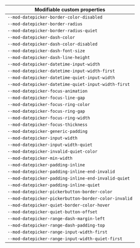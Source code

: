 | Modifiable custom properties                         |
| ---------------------------------------------------- |
| `--mod-datepicker-border-color-disabled`             |
| `--mod-datepicker-border-radius`                     |
| `--mod-datepicker-border-radius-quiet`               |
| `--mod-datepicker-dash-color`                        |
| `--mod-datepicker-dash-color-disabled`               |
| `--mod-datepicker-dash-font-size`                    |
| `--mod-datepicker-dash-line-height`                  |
| `--mod-datepicker-datetime-input-width`              |
| `--mod-datepicker-datetime-input-width-first`        |
| `--mod-datepicker-datetime-quiet-input-width`        |
| `--mod-datepicker-datetime-quiet-input-width-first`  |
| `--mod-datepicker-focus-animation`                   |
| `--mod-datepicker-focus-line-gap`                    |
| `--mod-datepicker-focus-ring-color`                  |
| `--mod-datepicker-focus-ring-gap`                    |
| `--mod-datepicker-focus-ring-width`                  |
| `--mod-datepicker-focus-thickness`                   |
| `--mod-datepicker-generic-padding`                   |
| `--mod-datepicker-input-width`                       |
| `--mod-datepicker-input-width-quiet`                 |
| `--mod-datepicker-invalid-quiet-color`               |
| `--mod-datepicker-min-width`                         |
| `--mod-datepicker-padding-inline`                    |
| `--mod-datepicker-padding-inline-end-invalid`        |
| `--mod-datepicker-padding-inline-end-invalid-quiet`  |
| `--mod-datepicker-padding-inline-quiet`              |
| `--mod-datepicker-pickerbutton-border-color`         |
| `--mod-datepicker-pickerbutton-border-color-invalid` |
| `--mod-datepicker-quiet-border-color-hover`          |
| `--mod-datepicker-quiet-button-offset`               |
| `--mod-datepicker-range-dash-margin-left`            |
| `--mod-datepicker-range-dash-padding-top`            |
| `--mod-datepicker-range-input-width-first`           |
| `--mod-datepicker-range-input-width-quiet-first`     |
